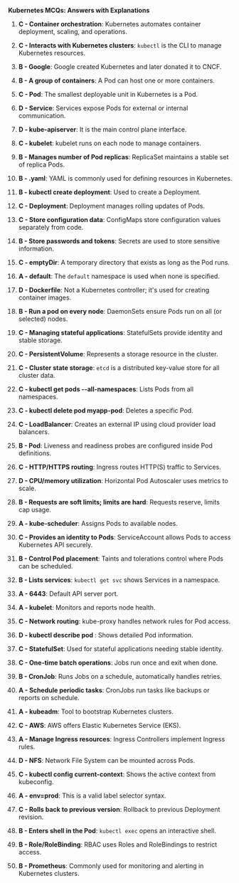 **Kubernetes MCQs: Answers with Explanations**

1. **C - Container orchestration**: Kubernetes automates container deployment, scaling, and operations.

2. **C - Interacts with Kubernetes clusters**: `kubectl` is the CLI to manage Kubernetes resources.

3. **B - Google**: Google created Kubernetes and later donated it to CNCF.

4. **B - A group of containers**: A Pod can host one or more containers.

5. **C - Pod**: The smallest deployable unit in Kubernetes is a Pod.

6. **D - Service**: Services expose Pods for external or internal communication.

7. **D - kube-apiserver**: It is the main control plane interface.

8. **C - kubelet**: kubelet runs on each node to manage containers.

9. **B - Manages number of Pod replicas**: ReplicaSet maintains a stable set of replica Pods.

10. **B - .yaml**: YAML is commonly used for defining resources in Kubernetes.

11. **B - kubectl create deployment**: Used to create a Deployment.

12. **C - Deployment**: Deployment manages rolling updates of Pods.

13. **C - Store configuration data**: ConfigMaps store configuration values separately from code.

14. **B - Store passwords and tokens**: Secrets are used to store sensitive information.

15. **C - emptyDir**: A temporary directory that exists as long as the Pod runs.

16. **A - default**: The `default` namespace is used when none is specified.

17. **D - Dockerfile**: Not a Kubernetes controller; it's used for creating container images.

18. **B - Run a pod on every node**: DaemonSets ensure Pods run on all (or selected) nodes.

19. **C - Managing stateful applications**: StatefulSets provide identity and stable storage.

20. **C - PersistentVolume**: Represents a storage resource in the cluster.

21. **C - Cluster state storage**: `etcd` is a distributed key-value store for all cluster data.

22. **C - kubectl get pods --all-namespaces**: Lists Pods from all namespaces.

23. **C - kubectl delete pod myapp-pod**: Deletes a specific Pod.

24. **C - LoadBalancer**: Creates an external IP using cloud provider load balancers.

25. **B - Pod**: Liveness and readiness probes are configured inside Pod definitions.

26. **C - HTTP/HTTPS routing**: Ingress routes HTTP(S) traffic to Services.

27. **D - CPU/memory utilization**: Horizontal Pod Autoscaler uses metrics to scale.

28. **B - Requests are soft limits; limits are hard**: Requests reserve, limits cap usage.

29. **A - kube-scheduler**: Assigns Pods to available nodes.

30. **C - Provides an identity to Pods**: ServiceAccount allows Pods to access Kubernetes API securely.

31. **B - Control Pod placement**: Taints and tolerations control where Pods can be scheduled.

32. **B - Lists services**: `kubectl get svc` shows Services in a namespace.

33. **A - 6443**: Default API server port.

34. **A - kubelet**: Monitors and reports node health.

35. **C - Network routing**: kube-proxy handles network rules for Pod access.

36. **D - kubectl describe pod <name>**: Shows detailed Pod information.

37. **C - StatefulSet**: Used for stateful applications needing stable identity.

38. **C - One-time batch operations**: Jobs run once and exit when done.

39. **B - CronJob**: Runs Jobs on a schedule, automatically handles retries.

40. **A - Schedule periodic tasks**: CronJobs run tasks like backups or reports on schedule.

41. **A - kubeadm**: Tool to bootstrap Kubernetes clusters.

42. **C - AWS**: AWS offers Elastic Kubernetes Service (EKS).

43. **A - Manage Ingress resources**: Ingress Controllers implement Ingress rules.

44. **D - NFS**: Network File System can be mounted across Pods.

45. **C - kubectl config current-context**: Shows the active context from kubeconfig.

46. **A - env=prod**: This is a valid label selector syntax.

47. **C - Rolls back to previous version**: Rollback to previous Deployment revision.

48. **B - Enters shell in the Pod**: `kubectl exec` opens an interactive shell.

49. **B - Role/RoleBinding**: RBAC uses Roles and RoleBindings to restrict access.

50. **B - Prometheus**: Commonly used for monitoring and alerting in Kubernetes clusters.
